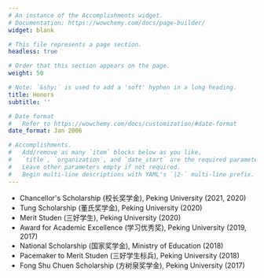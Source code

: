 ```yaml
---
# An instance of the Accomplishments widget.
# Documentation: https://wowchemy.com/docs/page-builder/
widget: blank

# This file represents a page section.
headless: true

# Order that this section appears on the page.
weight: 50

# Note: `&shy;` is used to add a 'soft' hyphen in a long heading.
title: Honors
subtitle: ''

# Date format
#   Refer to https://wowchemy.com/docs/customization/#date-format
date_format: Jan 2006

# Accomplishments.
#   Add/remove as many `item` blocks below as you like.
#   `title`, `organization`, and `date_start` are the required parameters.
#   Leave other parameters empty if not required.
#   Begin multi-line descriptions with YAML's `|2-` multi-line prefix.
---
```


- Chancellor's Scholarship (校长奖学金), Peking University (2021, 2020)
- Tung Scholarship (董氏奖学金), Peking University (2020)
- Merit Studen (三好学生), Peking University (2020)
- Award for Academic Excellence (学习优秀奖), Peking University (2019, 2017)
- National Scholarship (国家奖学金), Ministry of Education (2018)
- Pacemaker to Merit Studen (三好学生标兵), Peking University (2018)
- Fong Shu Chuen Scholarship (方树泉奖学金), Peking University (2017)
